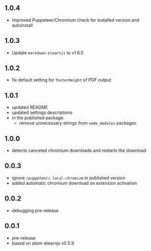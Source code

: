 ## 1.0.4
* Improved Puppeteer/Chromium check for installed version and autoinstall
## 1.0.3
* Update `markdown-elearnjs` to v1.6.0
## 1.0.2
* fix default setting for `footerHeight` of PDF output
## 1.0.1
* updated README
* updated settings descriptions
* in the published package:
    * remove unnecessary strings from `node_modules` packages
## 1.0.0
* detects canceled chromium downloads and restarts the download
## 0.0.3
* ignore `/puppeteer/.local-chromium` in published version
* added automatic chromium download on extension activation
## 0.0.2
* debugging pre-release
## 0.0.1
* pre-release
* based on atom-elearnjs v0.5.9
